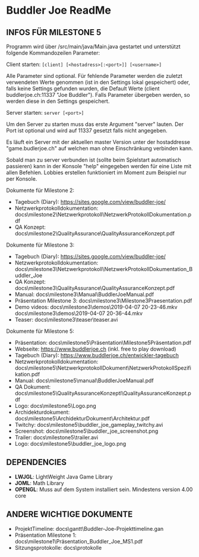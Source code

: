 # Buddler Joe ReadMe

## INFOS FÜR MILESTONE 5

Programm wird über /src/main/java/Main.java gestartet und unterstützt folgende Kommandozeilen Parameter:

Client starten:
`[client] [<hostadress>[:<port>]] [<username>]`

Alle Parameter sind optional. Für fehlende Parameter werden die zuletzt verwendeten Werte genommen (ist in den Settings lokal gespeichert) oder, falls keine Settings gefunden wurden, die Default Werte (client buddlerjoe.ch:11337 "Joe Buddler"). Falls Parameter übergeben werden, so werden diese in den Settings gespeichert.

Server starten:
`server [<port>]`

Um den Server zu starten muss das erste Argument "server" lauten. Der Port ist optional und wird auf 11337 gesetzt falls nicht angegeben.

Es läuft ein Server mit der aktuellen master Version unter der hostaddresse "game.budlerjoe.ch" auf welchen man ohne Einschränkung verbinden kann.

Sobald man zu server verbunden ist (sollte beim Spielstart automatisch passieren) kann in der Konsole "help" eingegeben werden für eine Liste mit allen Befehlen. Lobbies erstellen funktioniert im Moment zum Beispiel nur per Konsole.

Dokumente für Milestone 2:
- Tagebuch (Diary): https://sites.google.com/view/buddler-joe/
- Netzwerkprotokolldokumentation: docs\milestone2\Netzwerkprotokoll\NetzwerkProtokollDokumentation.pdf
- QA Konzept: docs\milestone2\QualityAssurance\QualityAssuranceKonzept.pdf

Dokumente für Milestone 3:
- Tagebuch (Diary): https://sites.google.com/view/buddler-joe/
- Netzwerkprotokolldokumentation: docs\milestone3\Netzwerkprotokoll\NetzwerkProtokollDokumentation_Buddler_Joe
- QA Konzept: docs\milestone3\QualityAssurance\QualityAssuranceKonzept.pdf
- Manual: docs\milestone3\Manual\BuddlerJoeManual.pdf
- Präsentation Milestone 3: docs\milestone3\Milestone3Praesentation.pdf
- Demo videos: docs\milestone3\demos\2019-04-07 20-23-46.mkv
	       docs\milestone3\demos\2019-04-07 20-36-44.mkv
- Teaser:      docs\milestone3\teaser\teaser.avi

Dokumente für Milestone 5:
- Präsentation: docs\milestone5\Präsentation\Milestone5Präsentation.pdf
- Webseite: https://www.buddlerjoe.ch (inkl. free to play download)
- Tagebuch (Diary): https://www.buddlerjoe.ch/entwickler-tagebuch
- Netzwerkprotokolldokumentation: docs\milestone5\NetzwerkprotokollDokument\NetzwerkProtokollSpezifikation.pdf
- Manual: docs\milestone5\manual\BuddlerJoeManual.pdf
- QA Dokument: docs\milestone5\QualityAssuranceKonzeptl\QualityAssuranceKonzept.pdf
- Logo: docs\milestone5\Logo.png
- Archidekturdokument: docs\milestone5\ArchidekturDokument\Architektur.pdf
- Twitchy: docs\milestone5\buddler_joe_gameplay_twitchy.avi
- Screenshot: docs\milestone5\buddler_joe_screenshot.png
- Trailer: docs\milestone5\trailer.avi
- Logo: docs\milestone5\buddler_joe_logo.png

## DEPENDENCIES
- **LWJGL**: LightWeight Java Game Library
- **JOML**: Math Library
- **OPENGL**: Muss auf dem System installiert sein. Mindestens version 4.00 core

## ANDERE WICHTIGE DOKUMENTE
- ProjektTimeline: docs\gantt\Buddler-Joe-Projekttimeline.gan
- Präsentation Milestone 1: docs\milestone1\Präsentation_Buddler_Joe_MS1.pdf
- Sitzungsprotokolle: docs\protokolle